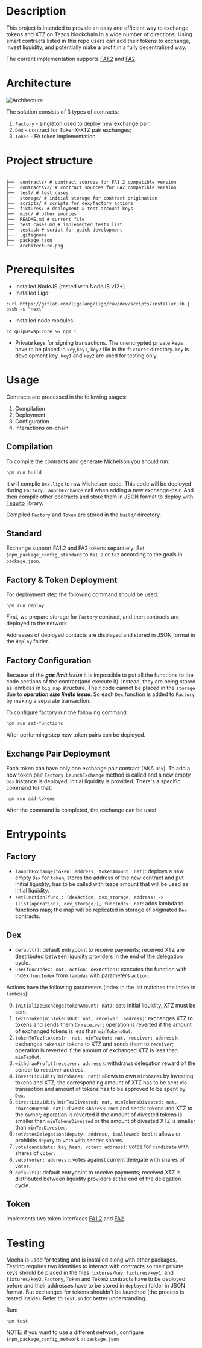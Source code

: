 # Description

This project is intended to provide an easy and efficient way to exchange tokens and XTZ on Tezos blockchain in a wide number of directions. Using smart contracts listed in this repo users can add their tokens
to exchange, invest liquidity, and potentially make a profit in a fully decentralized way.

The current implementation supports [FA1.2](https://gitlab.com/tzip/tzip/-/blob/master/proposals/tzip-7/tzip-7.md) and [FA2](https://gitlab.com/tzip/tzip/-/blob/master/proposals/tzip-7/tzip-12.md).

# Architecture

![Architecture](Architecture.png)

The solution consists of 3 types of contracts:

1. `Factory` - singleton used to deploy new exchange pair;
2. `Dex` - contract for TokenX-XTZ pair exchanges;
3. `Token` - FA token implementation.

# Project structure

```
.
├──  contracts/ # contract sources for FA1.2 compatible version
├──  contractsV2/ # contract sources for FA2 compatible version
├──  test/ # test cases
├──  storage/ # initial storage for contract origination
├──  scripts/ # scripts for dex/factory actions
├──  fixtures/ # deployment & test account keys
├──  misc/ # other sources
├──  README.md # current file
├──  test_cases.md # implemented tests list
├──  test.sh # script for quick development
├──  .gitignore
├──  package.json
└──  Architecture.png
```

# Prerequisites

- Installed NodeJS (tested with NodeJS v12+)
- Installed Ligo:

```
curl https://gitlab.com/ligolang/ligo/raw/dev/scripts/installer.sh | bash -s "next"
```

- Installed node modules:

```
cd quipuswap-core && npm i
```

- Private keys for signing transactions. The unencrypted private keys have to be placed in `key`,`key1`, `key2` file in the `fixtures` directory.
`key` is development key. `key1` and `key2` are used for testing only.

# Usage

Contracts are processed in the following stages:

1. Compilation
2. Deployment
3. Configuration
4. Interactions on-chain

## Compilation

To compile the contracts and generate Michelson you should run:

```
npm run build
```

It will compile `Dex.ligo` to raw Michelson code. This code will be deployed during `Factory.LaunchExchange` call when adding a new exchange-pair. And then compile other contracts and store them in JSON format to deploy with [Taquito](https://tezostaquito.io/) library.

Сompiled `Factory` and `Token` are stored in the `build/` directory.

## Standard

Exchange support FA1.2 and FA2 tokens separately. Set `$npm_package_config_standard` to `fa1.2` or `fa2` according to the goals in `package.json`.

## Factory & Token Deployment

For deployment step the following command should be used:

```
npm run deploy
```

First, we prepare storage for `Factory` contract, and then contracts are deployed to the network.

Addresses of deployed contacts are displayed and stored in JSON format in the `deploy` folder.

## Factory Configuration

Because of the **_gas limit issue_** it is impossible to put all the functions to the code sections of the contract(and execute it). Instead, they are being stored as lambdas in `big_map` structure. Their code cannot be placed in the `storage` due to **_operation size limits issue_**. So each `Dex` function is added to `Factory` by making a separate transaction.

To configure factory run the following command:

```
npm run set-functions
```

After performing step new token pairs can be deployed.

## Exchange Pair Deployment

Each token can have only one exchange pair contract (AKA `Dex`). To add a new token pair `Factory.LaunchExchange` method is called and a new empty `Dex` instance is deployed, initial liquidity is provided. There's a specific command for that:

```
npm run add-tokens
```

After the command is completed, the exchange can be used.

# Entrypoints

## Factory

- `launchExchange(token: address, tokenAmount: nat)`: deploys a new empty `Dex` for `token`, stores the address of the new contract and put initial liquidity; has to be called with tezos amount that will be used as intial liquidity.
- `setFunction(func : (dexAction, dex_storage, address) -> (list(operation), dex_storage)), funcIndex: nat`: adds lambda to functions map; the map will be replicated in storage of originated `Dex` contracts.

## Dex

- `default()`: default entrypoint to receive payments; received XTZ are destributed between liquidity providers in the end of the delegation cycle.
- `use(funcIndex: nat, action: dexAction)`: executes the function with index `funcIndex` from `lambdas` with parameters `action`.

Actions have the following parameters (index in the list matches the index in `lambdas`):

0. `initializeExchange(tokenAmount: nat)`: sets initial liquidity, XTZ must be sent.
1. `tezToToken(minTokensOut: nat, receiver: address)`: exchanges XTZ to tokens and sends them to `receiver`; operation is reverted if the amount of exchanged tokens is less than `minTokensOut`.
2. `tokenToTez(tokensIn: nat, minTezOut: nat, receiver: address)`: exchanges `tokensIn` tokens to XTZ and sends them to `receiver`; operation is reverted if the amount of exchanged XTZ is less than `minTezOut`.
3. `withdrawProfit(receiver: address)`: withdraws delegation reward of the sender to `receiver` address.
4. `investLiquidity(minShares: nat)`: allows to own `minShares` by investing tokens and XTZ; the corresponding amount of XTZ has to be sent via transaction and amount of tokens has to be approved to be spent by `Dex`.
5. `divestLiquidity(minTezDivested: nat, minTokensDivested: nat, sharesBurned: nat)`: divests `sharesBurned` and sends tokens and XTZ to the owner; operation is reverted if the amount of divested tokens is smaller than `minTokensDivested` or the amount of divested XTZ is smaller than `minTezDivested`.
6. `setVotesDelegation(deputy: address, isAllowed: bool)`: allows or prohibits `deputy` to vote with sender shares.
7. `vote(candidate: key_hash, voter: address)`: votes for `candidate` with shares of `voter`.
8. `veto(voter: address)`: votes against current delegate with shares of `voter`.
9. `default()`: default entrypoint to receive payments; received XTZ is distributed between liquidity providers at the end of the delegation cycle.

## Token

Implements two token interfaces [FA1.2](https://gitlab.com/tzip/tzip/-/blob/master/proposals/tzip-7/tzip-7.md) and [FA2](https://gitlab.com/tzip/tzip/-/blob/master/proposals/tzip-7/tzip-12.md).

# Testing

Mocha is used for testing and is installed along with other packages. Testing requires two identities to interact with contracts so their private keys should be placed in the files `fixtures/key`, `fixtures/key1`, and `fixtures/key2`. `Factory`, `Token` and `Token2` contracts have to be deployed before and their addresses have to be stored in `deployed` folder in JSON format. But exchanges for tokens shouldn't be launched (the process is tested inside). Refer to `test.sh` for better understanding.

Run:

```
npm test
```

NOTE: if you want to use a different network, configure `$npm_package_config_network` in `package.json`
